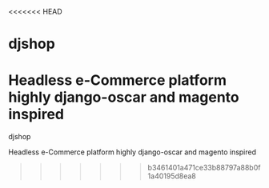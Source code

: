 <<<<<<< HEAD
# djshop
Headless e-Commerce platform highly django-oscar and magento inspired 
=======
djshop

Headless e-Commerce platform highly django-oscar and magento inspired
>>>>>>> b3461401a471ce33b88797a88b0f1a40195d8ea8
